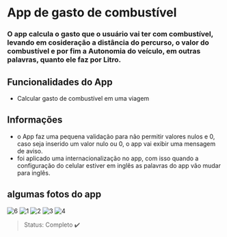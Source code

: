 <h1> App de gasto de combustível </h1>


### O app calcula o gasto que o usuário vai ter com combustível, levando em cosideração a distância do percurso, o valor do combustível e por fim a Autonomia do veículo, em outras palavras, quanto ele faz por Litro.

## Funcionalidades do App

+ Calcular gasto de combustível em uma viagem 

## Informações 

+ o App faz uma pequena validação para não permitir valores nulos e 0, caso seja inserido um valor nulo ou 0, o app vai exibir uma mensagem de aviso.
+ foi aplicado uma internacionalização no app, com isso quando a configuração do celular estiver em inglês as palavras do app vão mudar para inglês.


## algumas fotos do app
![6](https://user-images.githubusercontent.com/80015739/155530889-840a11f9-2487-44e3-8485-0511d3b858fb.png)
![1](https://user-images.githubusercontent.com/80015739/155252522-b43471ec-7e19-4e46-914f-1086bcd2b0a7.png)
![2](https://user-images.githubusercontent.com/80015739/155252544-dbadd895-a881-4458-8bbe-c44d8e7387e5.png)
![3](https://user-images.githubusercontent.com/80015739/155252604-abf5a3c3-7856-4fb3-90e4-0ce01624d84f.png)
![4](https://user-images.githubusercontent.com/80015739/155252627-3c4268f2-925b-419f-bb03-2c74d70b7da1.png)


> Status: Completo ✔️
